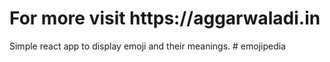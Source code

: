 <h1>For more visit https://aggarwaladi.in</h1>

Simple react app to display emoji and their meanings.
#   e m o j i p e d i a  
 